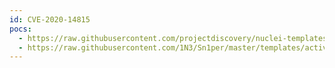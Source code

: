 ```yaml
---
id: CVE-2020-14815
pocs:
  - https://raw.githubusercontent.com/projectdiscovery/nuclei-templates/master/cves/2020/CVE-2020-14815.yaml
  - https://raw.githubusercontent.com/1N3/Sn1per/master/templates/active/CVE-2020-14815_-_Oracle_Business_Intelligence_Enterprise_DOM_XSS.sh
---
```

